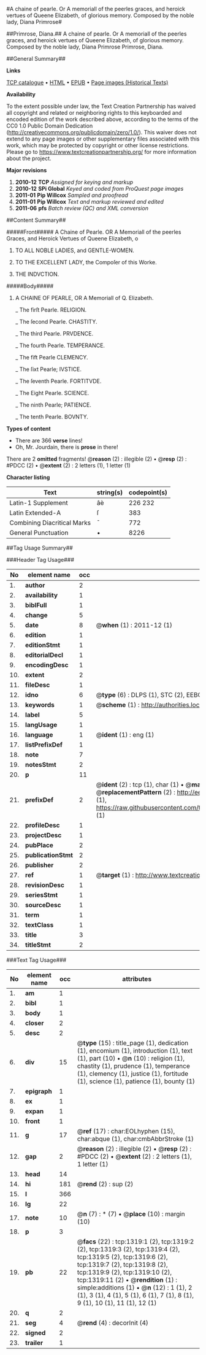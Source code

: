 #A chaine of pearle. Or A memoriall of the peerles graces, and heroick vertues of Queene Elizabeth, of glorious memory. Composed by the noble lady, Diana Primrose#

##Primrose, Diana.##
A chaine of pearle. Or A memoriall of the peerles graces, and heroick vertues of Queene Elizabeth, of glorious memory. Composed by the noble lady, Diana Primrose
Primrose, Diana.

##General Summary##

**Links**

[TCP catalogue](http://www.ota.ox.ac.uk/tcp/)  • 
[HTML](http://tei.it.ox.ac.uk/tcp/Texts-HTML/free/A10/A10131.html)  • 
[EPUB](http://tei.it.ox.ac.uk/tcp/Texts-EPUB/free/A10/A10131.epub) • 
[Page images (Historical Texts)](https://historicaltexts.jisc.ac.uk/eebo-99837015e)

**Availability**

To the extent possible under law, the Text Creation Partnership has waived all copyright and related or neighboring rights to this keyboarded and encoded edition of the work described above, according to the terms of the CC0 1.0 Public Domain Dedication (http://creativecommons.org/publicdomain/zero/1.0/). This waiver does not extend to any page images or other supplementary files associated with this work, which may be protected by copyright or other license restrictions. Please go to https://www.textcreationpartnership.org/ for more information about the project.

**Major revisions**

1. __2010-12__ __TCP__ *Assigned for keying and markup*
1. __2010-12__ __SPi Global__ *Keyed and coded from ProQuest page images*
1. __2011-01__ __Pip Willcox__ *Sampled and proofread*
1. __2011-01__ __Pip Willcox__ *Text and markup reviewed and edited*
1. __2011-06__ __pfs__ *Batch review (QC) and XML conversion*

##Content Summary##

#####Front#####
A Chaine of Pearle. OR A Memoriall of the peerles Graces, and Heroick Vertues of Queene Elizabeth, o
1. TO ALL NOBLE LADIES, and GENTLE-WOMEN.

1. TO THE EXCELLENT LADY, the Compoſer of this Worke.

1. THE INDVCTION.

#####Body#####

1. A CHAINE OF PEARLE, OR A Memoriall of Q.
Elizabeth.

    _ The firſt Pearle. RELIGION.

    _ The ſecond Pearle. CHASTITY.

    _ The third Pearle. PRVDENCE.

    _ The fourth Pearle. TEMPERANCE.

    _ The fift Pearle CLEMENCY.

    _ The ſixt Pearle; IVSTICE.

    _ The ſeventh Pearle. FORTITVDE.

    _ The Eight Pearle. SCIENCE.

    _ The ninth Pearle; PATIENCE.

    _ The tenth Pearle. BOVNTY.

**Types of content**

  * There are 366 **verse** lines!
  * Oh, Mr. Jourdain, there is **prose** in there!

There are 2 **omitted** fragments! 
 @__reason__ (2) : illegible (2)  •  @__resp__ (2) : #PDCC (2)  •  @__extent__ (2) : 2 letters (1), 1 letter (1)

**Character listing**


|Text|string(s)|codepoint(s)|
|---|---|---|
|Latin-1 Supplement|âè|226 232|
|Latin Extended-A|ſ|383|
|Combining             Diacritical Marks|̄|772|
|General Punctuation|•|8226|

##Tag Usage Summary##

###Header Tag Usage###

|No|element name|occ|attributes|
|---|---|---|---|
|1.|__author__|2||
|2.|__availability__|1||
|3.|__biblFull__|1||
|4.|__change__|5||
|5.|__date__|8| @__when__ (1) : 2011-12 (1)|
|6.|__edition__|1||
|7.|__editionStmt__|1||
|8.|__editorialDecl__|1||
|9.|__encodingDesc__|1||
|10.|__extent__|2||
|11.|__fileDesc__|1||
|12.|__idno__|6| @__type__ (6) : DLPS (1), STC (2), EEBO-CITATION (1), PROQUEST (1), VID (1)|
|13.|__keywords__|1| @__scheme__ (1) : http://authorities.loc.gov/ (1)|
|14.|__label__|5||
|15.|__langUsage__|1||
|16.|__language__|1| @__ident__ (1) : eng (1)|
|17.|__listPrefixDef__|1||
|18.|__note__|7||
|19.|__notesStmt__|2||
|20.|__p__|11||
|21.|__prefixDef__|2| @__ident__ (2) : tcp (1), char (1)  •  @__matchPattern__ (2) : ([0-9\-]+):([0-9IVX]+) (1), (.+) (1)  •  @__replacementPattern__ (2) : http://eebo.chadwyck.com/downloadtiff?vid=$1&page=$2 (1), https://raw.githubusercontent.com/textcreationpartnership/Texts/master/tcpchars.xml#$1 (1)|
|22.|__profileDesc__|1||
|23.|__projectDesc__|1||
|24.|__pubPlace__|2||
|25.|__publicationStmt__|2||
|26.|__publisher__|2||
|27.|__ref__|1| @__target__ (1) : http://www.textcreationpartnership.org/docs/. (1)|
|28.|__revisionDesc__|1||
|29.|__seriesStmt__|1||
|30.|__sourceDesc__|1||
|31.|__term__|1||
|32.|__textClass__|1||
|33.|__title__|3||
|34.|__titleStmt__|2||


###Text Tag Usage###

|No|element name|occ|attributes|
|---|---|---|---|
|1.|__am__|1||
|2.|__bibl__|1||
|3.|__body__|1||
|4.|__closer__|2||
|5.|__desc__|2||
|6.|__div__|15| @__type__ (15) : title_page (1), dedication (1), encomium (1), introduction (1), text (1), part (10)  •  @__n__ (10) : religion (1), chastity (1), prudence (1), temperance (1), clemency (1), justice (1), fortitude (1), science (1), patience (1), bounty (1)|
|7.|__epigraph__|1||
|8.|__ex__|1||
|9.|__expan__|1||
|10.|__front__|1||
|11.|__g__|17| @__ref__ (17) : char:EOLhyphen (15), char:abque (1), char:cmbAbbrStroke (1)|
|12.|__gap__|2| @__reason__ (2) : illegible (2)  •  @__resp__ (2) : #PDCC (2)  •  @__extent__ (2) : 2 letters (1), 1 letter (1)|
|13.|__head__|14||
|14.|__hi__|181| @__rend__ (2) : sup (2)|
|15.|__l__|366||
|16.|__lg__|22||
|17.|__note__|10| @__n__ (7) : * (7)  •  @__place__ (10) : margin (10)|
|18.|__p__|3||
|19.|__pb__|22| @__facs__ (22) : tcp:1319:1 (2), tcp:1319:2 (2), tcp:1319:3 (2), tcp:1319:4 (2), tcp:1319:5 (2), tcp:1319:6 (2), tcp:1319:7 (2), tcp:1319:8 (2), tcp:1319:9 (2), tcp:1319:10 (2), tcp:1319:11 (2)  •  @__rendition__ (1) : simple:additions (1)  •  @__n__ (12) : 1 (1), 2 (1), 3 (1), 4 (1), 5 (1), 6 (1), 7 (1), 8 (1), 9 (1), 10 (1), 11 (1), 12 (1)|
|20.|__q__|2||
|21.|__seg__|4| @__rend__ (4) : decorInit (4)|
|22.|__signed__|2||
|23.|__trailer__|1||
